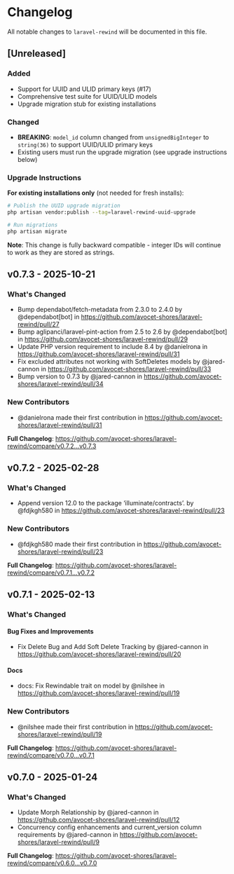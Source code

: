 # Changelog

All notable changes to `laravel-rewind` will be documented in this file.

## [Unreleased]

### Added

- Support for UUID and ULID primary keys (#17)
- Comprehensive test suite for UUID/ULID models
- Upgrade migration stub for existing installations

### Changed

- **BREAKING**: `model_id` column changed from `unsignedBigInteger` to `string(36)` to support UUID/ULID primary keys
- Existing users must run the upgrade migration (see upgrade instructions below)

### Upgrade Instructions

**For existing installations only** (not needed for fresh installs):

```bash
# Publish the UUID upgrade migration
php artisan vendor:publish --tag=laravel-rewind-uuid-upgrade

# Run migrations
php artisan migrate
```

**Note**: This change is fully backward compatible - integer IDs will continue to work as they are stored as strings.

## v0.7.3 - 2025-10-21

### What's Changed

* Bump dependabot/fetch-metadata from 2.3.0 to 2.4.0 by @dependabot[bot] in https://github.com/avocet-shores/laravel-rewind/pull/27
* Bump aglipanci/laravel-pint-action from 2.5 to 2.6 by @dependabot[bot] in https://github.com/avocet-shores/laravel-rewind/pull/29
* Update PHP version requirement to include 8.4 by @danielrona in https://github.com/avocet-shores/laravel-rewind/pull/31
* Fix excluded attributes not working with SoftDeletes models by @jared-cannon in https://github.com/avocet-shores/laravel-rewind/pull/33
* Bump version to 0.7.3 by @jared-cannon in https://github.com/avocet-shores/laravel-rewind/pull/34

### New Contributors

* @danielrona made their first contribution in https://github.com/avocet-shores/laravel-rewind/pull/31

**Full Changelog**: https://github.com/avocet-shores/laravel-rewind/compare/v0.7.2...v0.7.3

## v0.7.2 - 2025-02-28

### What's Changed

* Append version 12.0 to the package ‘illuminate/contracts’. by @fdjkgh580 in https://github.com/avocet-shores/laravel-rewind/pull/23

### New Contributors

* @fdjkgh580 made their first contribution in https://github.com/avocet-shores/laravel-rewind/pull/23

**Full Changelog**: https://github.com/avocet-shores/laravel-rewind/compare/v0.7.1...v0.7.2

## v0.7.1 - 2025-02-13

### What's Changed

#### Bug Fixes and Improvements

* Fix Delete Bug and Add Soft Delete Tracking by @jared-cannon in https://github.com/avocet-shores/laravel-rewind/pull/20

#### Docs

* docs: Fix Rewindable trait on model by @nilshee in https://github.com/avocet-shores/laravel-rewind/pull/19

### New Contributors

* @nilshee made their first contribution in https://github.com/avocet-shores/laravel-rewind/pull/19

**Full Changelog**: https://github.com/avocet-shores/laravel-rewind/compare/v0.7.0...v0.7.1

## v0.7.0 - 2025-01-24

### What's Changed

* Update Morph Relationship by @jared-cannon in https://github.com/avocet-shores/laravel-rewind/pull/12
* Concurrency config enhancements and current_version column requirements by @jared-cannon in https://github.com/avocet-shores/laravel-rewind/pull/9

**Full Changelog**: https://github.com/avocet-shores/laravel-rewind/compare/v0.6.0...v0.7.0

